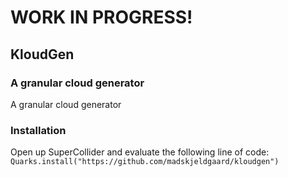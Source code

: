 # WORK IN PROGRESS!
## KloudGen

### A granular cloud generator

A granular cloud generator

### Installation

Open up SuperCollider and evaluate the following line of code:
`Quarks.install("https://github.com/madskjeldgaard/kloudgen")`
